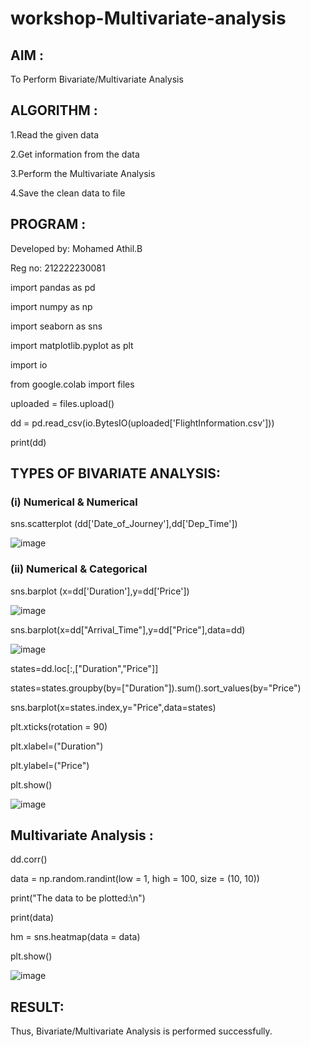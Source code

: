 # workshop-Multivariate-analysis

## AIM :

To Perform Bivariate/Multivariate Analysis

## ALGORITHM :

1.Read the given data

2.Get information from the data

3.Perform the Multivariate Analysis

4.Save the clean data to file

## PROGRAM :

Developed by: Mohamed Athil.B

Reg no: 212222230081

import pandas as pd

import numpy as np

import seaborn as sns

import matplotlib.pyplot as plt

import io

from google.colab import files

uploaded = files.upload()

dd = pd.read_csv(io.BytesIO(uploaded['FlightInformation.csv']))

print(dd)

## TYPES OF BIVARIATE ANALYSIS:

### (i) Numerical & Numerical

sns.scatterplot (dd['Date_of_Journey'],dd['Dep_Time'])

![image](https://user-images.githubusercontent.com/119560261/229037607-1573e69c-5e28-4c9a-8b52-cef0b38a9be7.png)

### (ii) Numerical & Categorical

sns.barplot (x=dd['Duration'],y=dd['Price'])

![image](https://user-images.githubusercontent.com/119560261/229037776-97b0e5a9-6bb2-4718-a9b7-4de3202fa226.png)

sns.barplot(x=dd["Arrival_Time"],y=dd["Price"],data=dd)

![image](https://user-images.githubusercontent.com/119560261/229037892-1d807fbb-e11a-4a11-9582-ba386b267331.png)

states=dd.loc[:,["Duration","Price"]]

states=states.groupby(by=["Duration"]).sum().sort_values(by="Price")

sns.barplot(x=states.index,y="Price",data=states)

plt.xticks(rotation = 90)

plt.xlabel=("Duration")

plt.ylabel=("Price")

plt.show()

![image](https://user-images.githubusercontent.com/119560261/229037987-b681d332-1d02-44d5-854e-6b1cb824f073.png)

## Multivariate Analysis :

dd.corr()

data = np.random.randint(low = 1, high = 100, size = (10, 10))

print("The data to be plotted:\n")

print(data)

hm = sns.heatmap(data = data)

plt.show()

![image](https://user-images.githubusercontent.com/119560261/229038165-2ce3fc02-0ba4-4e37-a3b6-14f0c16b9bf8.png)

## RESULT:

Thus, Bivariate/Multivariate Analysis is performed successfully.

